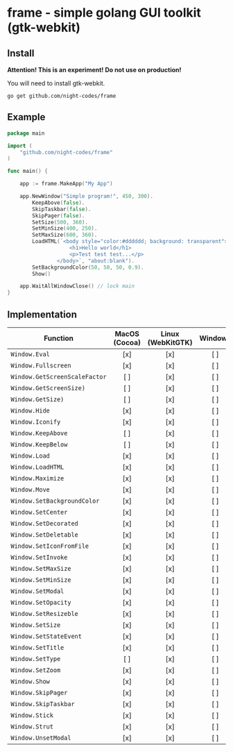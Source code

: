 # frame - simple golang GUI toolkit (gtk-webkit)
## Install

**Attention! This is an experiment! Do not use on production!**

You will need to install gtk-webkit.

`go get github.com/night-codes/frame`


## Example

```go
package main

import (
	"github.com/night-codes/frame"
)

func main() {

	app := frame.MakeApp("My App")

	app.NewWindow("Simple program!", 450, 300).
		KeepAbove(false).
		SkipTaskbar(false).
		SkipPager(false).
		SetSize(500, 360).
		SetMinSize(400, 250).
		SetMaxSize(600, 360).
		LoadHTML(`<body style="color:#dddddd; background: transparent">
					<h1>Hello world</h1>
					<p>Test test test...</p>
				</body>`, "about:blank").
		SetBackgroundColor(50, 50, 50, 0.9).
		Show()

	app.WaitAllWindowClose() // lock main
}
```

## Implementation

| Function                         | MacOS (Cocoa)| Linux (WebKitGTK)| Windows |
| -------------------------------- |:------------:|:----------------:|:-------:|
| `Window.Eval`                    |      [x]     |        [x]       |   [ ]   |
| `Window.Fullscreen`              |      [x]     |        [x]       |   [ ]   |
| `Window.GetScreenScaleFactor`    |      [ ]     |        [x]       |   [ ]   |
| `Window.GetScreenSize)`          |      [ ]     |        [x]       |   [ ]   |
| `Window.GetSize)`                |      [ ]     |        [x]       |   [ ]   |
| `Window.Hide`                    |      [x]     |        [x]       |   [ ]   |
| `Window.Iconify`                 |      [x]     |        [x]       |   [ ]   |
| `Window.KeepAbove`               |      [ ]     |        [x]       |   [ ]   |
| `Window.KeepBelow`               |      [ ]     |        [x]       |   [ ]   |
| `Window.Load`                    |      [x]     |        [x]       |   [ ]   |
| `Window.LoadHTML`                |      [x]     |        [x]       |   [ ]   |
| `Window.Maximize`                |      [x]     |        [x]       |   [ ]   |
| `Window.Move`                    |      [x]     |        [x]       |   [ ]   |
| `Window.SetBackgroundColor`      |      [x]     |        [x]       |   [ ]   |
| `Window.SetCenter`               |      [x]     |        [x]       |   [ ]   |
| `Window.SetDecorated`            |      [x]     |        [x]       |   [ ]   |
| `Window.SetDeletable`            |      [x]     |        [x]       |   [ ]   |
| `Window.SetIconFromFile`         |      [x]     |        [x]       |   [ ]   |
| `Window.SetInvoke`               |      [x]     |        [x]       |   [ ]   |
| `Window.SetMaxSize`              |      [x]     |        [x]       |   [ ]   |
| `Window.SetMinSize`              |      [x]     |        [x]       |   [ ]   |
| `Window.SetModal`                |      [x]     |        [x]       |   [ ]   |
| `Window.SetOpacity`              |      [x]     |        [x]       |   [ ]   |
| `Window.SetResizeble`            |      [x]     |        [x]       |   [ ]   |
| `Window.SetSize`                 |      [x]     |        [x]       |   [ ]   |
| `Window.SetStateEvent`           |      [x]     |        [x]       |   [ ]   |
| `Window.SetTitle`                |      [x]     |        [x]       |   [ ]   |
| `Window.SetType`                 |      [ ]     |        [x]       |   [ ]   |
| `Window.SetZoom`                 |      [x]     |        [x]       |   [ ]   |
| `Window.Show`                    |      [x]     |        [x]       |   [ ]   |
| `Window.SkipPager`               |      [x]     |        [x]       |   [ ]   |
| `Window.SkipTaskbar`             |      [x]     |        [x]       |   [ ]   |
| `Window.Stick`                   |      [x]     |        [x]       |   [ ]   |
| `Window.Strut`                   |      [x]     |        [x]       |   [ ]   |
| `Window.UnsetModal`              |      [x]     |        [x]       |   [ ]   |
